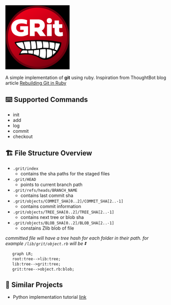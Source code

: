 <img src="logo.png" alt="drawing" width="200"/>

A simple implementation of __git__ using ruby.  Inspiration from ThoughtBot blog article [Rebuilding Git in Ruby](https://thoughtbot.com/blog/rebuilding-git-in-ruby)

## ⌨️ Supported Commands
- init
- add
- log
- commit
- checkout

## 🏗️ File Structure Overview
- `.grit/index`
  - contains the sha paths for the staged files
- `.grit/HEAD`
  - points to current branch path
- `.grit/refs/heads/BRANCH_NAME`
  - contains last commit sha
- `.grit/objects/COMMIT_SHA[0..2]/COMMIT_SHA[2..-1]`
  - contains commit information
- `.grit/objects/TREE_SHA[0..2]/TREE_SHA[2..-1]` 
  - contains next tree or blob sha
- `.grit/objects/BLOB_SHA[0..2]/BLOB_SHA[2..-1]` 
  - constains Zlib blob of file


 
_committed file will have a tree hash for each folder in their path. for example `/lib/grit/object.rb` will be ⏬_
```mermaid
   graph LR;
   root:tree-->lib:tree;
   lib:tree-->grit:tree;
   grit:tree-->object.rb:blob;
```     
 
## 💭 Similar Projects
- Python implementation tutorial [link](https://www.leshenko.net/p/ugit/#) 
